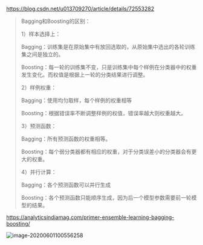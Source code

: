 https://blog.csdn.net/u013709270/article/details/72553282

> Bagging和Boosting的区别：
>
> 1）样本选择上：
>
> Bagging：训练集是在原始集中有放回选取的，从原始集中选出的各轮训练集之间是独立的。
>
> Boosting：每一轮的训练集不变，只是训练集中每个样例在分类器中的权重发生变化。而权值是根据上一轮的分类结果进行调整。
>
> 2）样例权重：
>
> Bagging：使用均匀取样，每个样例的权重相等
>
> Boosting：根据错误率不断调整样例的权值，错误率越大则权重越大。
>
> 3）预测函数：
>
> Bagging：所有预测函数的权重相等。
>
> Boosting：每个弱分类器都有相应的权重，对于分类误差小的分类器会有更大的权重。
>
> 4）并行计算：
>
> Bagging：各个预测函数可以并行生成
>
> Boosting：各个预测函数只能顺序生成，因为后一个模型参数需要前一轮模型的结果。



https://analyticsindiamag.com/primer-ensemble-learning-bagging-boosting/



![image-20200601100556258](https://i.loli.net/2020/06/01/2CyYLs9QWlxN4wX.png)

